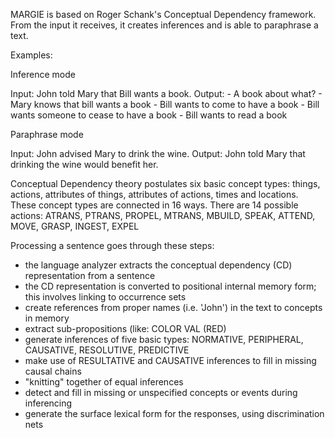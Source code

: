 MARGIE is based on Roger Schank's Conceptual Dependency framework. From the input it receives, it creates inferences and is able to paraphrase a text.

Examples:

Inference mode

Input: John told Mary that Bill wants a book.
Output:
    - A book about what?
    - Mary knows that bill wants a book
    - Bill wants to come to have a book
    - Bill wants someone to cease to have a book
    - Bill wants to read a book

Paraphrase mode

Input: John advised Mary to drink the wine.
Output: John told Mary that drinking the wine would benefit her.

Conceptual Dependency theory postulates six basic concept types: things, actions, attributes of things, attributes of actions, times and locations. These concept types are connected in 16 ways. There are 14 possible actions: ATRANS, PTRANS, PROPEL, MTRANS, MBUILD, SPEAK, ATTEND, MOVE, GRASP, INGEST, EXPEL

Processing a sentence goes through these steps:

- the language analyzer extracts the conceptual dependency (CD) representation from a sentence
- the CD representation is converted to positional internal memory form; this involves linking to occurrence sets
- create references from proper names (i.e. 'John') in the text to concepts in memory
- extract sub-propositions (like: COLOR VAL (RED)
- generate inferences of five basic types: NORMATIVE, PERIPHERAL, CAUSATIVE, RESOLUTIVE, PREDICTIVE
- make use of RESULTATIVE and CAUSATIVE inferences to fill in missing causal chains
- "knitting" together of equal inferences
- detect and fill in missing or unspecified concepts or events during inferencing
- generate the surface lexical form for the responses, using discrimination nets

